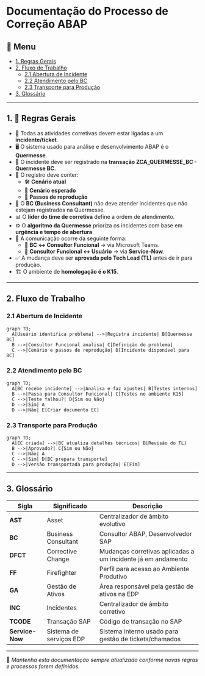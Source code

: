 # Documentação do Processo de Correção ABAP

## 📌 Menu
- [1. Regras Gerais](#1-regras-gerais)
- [2. Fluxo de Trabalho](#2-fluxo-de-trabalho)
  - [2.1 Abertura de Incidente](#21-abertura-de-incidente)
  - [2.2 Atendimento pelo BC](#22-atendimento-pelo-bc)
  - [2.3 Transporte para Produção](#23-transporte-para-produção)
- [3. Glossário](#3-glossario)

---

## 1. 📜 Regras Gerais
- 🔗 Todas as atividades corretivas devem estar ligadas a um **incidente/ticket**.
- 🖥️ O sistema usado para análise e desenvolvimento ABAP é o **Quermesse**.
- 📝 O incidente deve ser registrado na **transação ZCA_QUERMESSE_BC - Quermesse BC**.
- 📌 O registro deve conter:
  - 🛠️ **Cenário atual**
  - 🎯 **Cenário esperado**
  - 📂 **Passos de reprodução**
- 🚫 O **BC (Business Consultant)** não deve atender incidentes que não estejam registrados na Quermesse.
- 📊 O **líder do time de corretiva** define a ordem de atendimento.
- ⚙️ O **algoritmo da Quermesse** prioriza os incidentes com base em **urgência e tempo de abertura**.
- 💬 A comunicação ocorre da seguinte forma:
  - 🔄 **BC ↔ Consultor Funcional** → via Microsoft Teams.
  - 📡 **Consultor Funcional ↔ Usuário** → via **Service-Now**.
- ✅ A mudança deve ser **aprovada pelo Tech Lead (TL)** antes de ir para produção.
- 🏗️ O ambiente de **homologação é o K15**.

---

## 2. Fluxo de Trabalho
### 2.1 Abertura de Incidente
```mermaid
graph TD;
  A[Usuário identifica problema] -->|Registra incidente| B[Quermesse BC]
  B -->|Consultor Funcional analisa| C[Definição do problema]
  C -->|Cenário e passos de reprodução| D[Incidente disponível para BC]
```

### 2.2 Atendimento pelo BC
```mermaid
graph TD;
  A[BC recebe incidente] -->|Analisa e faz ajustes| B[Testes internos]
  B -->|Passa para Consultor Funcional| C[Testes no ambiente K15]
  C -->|Teste falhou?| D{Sim ou Não}
  D -->|Sim| A
  D -->|Não| E[Criar documento EC]
```

### 2.3 Transporte para Produção
```mermaid
graph TD;
  A[EC criada] -->|BC atualiza detalhes técnicos| B[Revisão do TL]
  B -->|Aprovado?| C{Sim ou Não}
  C -->|Não| A
  C -->|Sim| D[BC prepara transporte]
  D -->|Versão transportada para produção| E[Fim]
```

---

## 3. Glossário

| Sigla | Significado | Descrição |
|-------|------------|-----------|
| **AST** | Asset | Centralizador de âmbito evolutivo |
| **BC** | Business Consultant | Consultor ABAP, Desenvolvedor SAP |
| **DFCT** | Corrective Change | Mudanças corretivas aplicadas a um incidente já em andamento |
| **FF** | Firefighter | Perfil para acesso ao Ambiente Produtivo |
| **GA** | Gestão de Ativos | Área responsável pela gestão de ativos na EDP |
| **INC** | Incidentes | Centralizador de âmbito corretivo |
| **TCODE** | Transação SAP | Código de transação no SAP |
| **Service-Now** | Sistema de serviços EDP | Sistema interno usado para gestão de tickets/chamados |

---

📌 *Mantenha esta documentação sempre atualizada conforme novas regras e processos forem definidos.*

